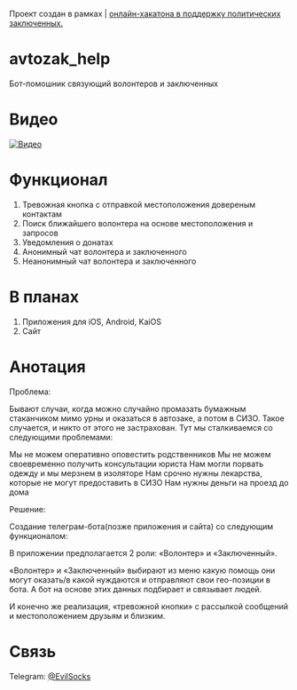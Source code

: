 Проект создан в рамках | [онлайн-хакатона в поддержку политических заключенных.](https://github.com/developers-against-repressions/devs-against-the-machine)
# avtozak_help

Бот-помошник связующий волонтеров и заключенных

# Видео

[![Видео](https://img.youtube.com/vi/HTlT4nJhVk4/0.jpg)](https://www.youtube.com/watch?v=HTlT4nJhVk4)

# Функционал
1. Тревожная кнопка с отправкой местоположения довереным контактам
2. Поиск ближайшего волонтера на основе местоположения и запросов
3. Уведомления о донатах
4. Анонимный чат волонтера и заключенного
5. Неанонимный чат волонтера и заключенного

# В планах
1. Приложения для iOS, Android, KaiOS
2. Сайт

# Анотация

Проблема:

Бывают случаи, когда можно случайно промазать бумажным стаканчиком мимо урны и оказаться в автозаке, а потом в СИЗО. Такое случается, и никто от этого не застрахован.
Тут мы сталкиваемся со следующими проблемами:

Мы не можем оперативно оповестить родственников
Мы не можем своевременно получить консультации юриста
Нам могли порвать одежду и мы мерзнем в изоляторе
Нам срочно нужны лекарства, которые не могут предоставить в СИЗО
Нам нужны деньги на проезд до дома

Решение:

Создание телеграм-бота(позже приложения и сайта) со следующим функционалом:

В приложении предполагается 2 роли: «Волонтер» и «Заключенный».

«Волонтер» и «Заключенный» выбирают из меню какую помощь они могут оказать/в какой нуждаются и отправляют свои гео-позиции в бота. А бот на основе этих данных подбирает и связывает людей.

И конечно же реализация, «тревожной кнопки» с рассылкой сообщений и местоположением друзьям и близким.

# Связь
Telegram: [@EvilSocks](https://t.me/EvilSocks)

